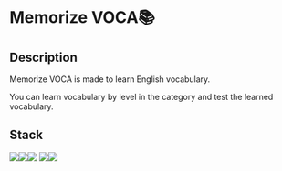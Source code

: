 # Memorize VOCA📚

## Description
Memorize VOCA is made to learn English vocabulary.

You can learn vocabulary by level in the category and test the learned vocabulary.

## Stack
<img src="https://img.shields.io/badge/React-61DAFB?style=flat-square&logo=React&logoColor=white"/><img src="https://img.shields.io/badge/React Router-517A9E?style=flat-square&logo=React Router&logoColor=white"/><img src="https://img.shields.io/badge/React Hook Form-EC5990?style=flat-square&logo=React Hook Form&logoColor=white"/>
<img src="https://img.shields.io/badge/React Table-19A974?style=flat-square&logo=React Table&logoColor=white"/><img src="https://img.shields.io/badge/Sass-CC6699?style=flat-square&logo=Sass&logoColor=white"/>
